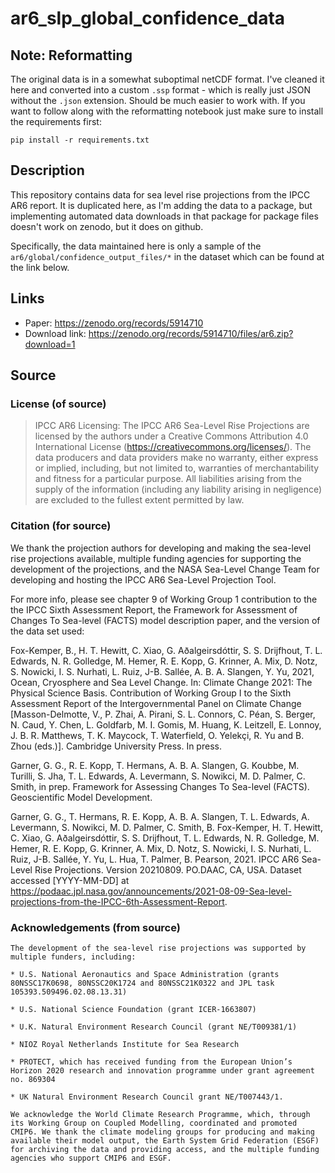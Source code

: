 # ar6_slp_global_confidence_data

## Note: Reformatting

The original data is in a somewhat suboptimal netCDF format. I've cleaned it here and converted into a custom `.ssp` format - which is really just JSON without the `.json` extension. Should be much easier to work with. If you want to follow along with the reformatting notebook just make sure to install the requirements first:

```
pip install -r requirements.txt
```


## Description

This repository contains data for sea level rise projections from the IPCC AR6 report. It is duplicated here, as I'm adding the data to a package, but implementing automated data downloads in that package for package files doesn't work on zenodo, but it does on github.

Specifically, the data maintained here is only a sample of the `ar6/global/confidence_output_files/*` in the dataset which can be found at the link below.

## Links

- Paper: https://zenodo.org/records/5914710
- Download link: https://zenodo.org/records/5914710/files/ar6.zip?download=1


## Source

### License (of source)

> IPCC AR6 Licensing: The IPCC AR6 Sea-Level Rise Projections are licensed by the authors under a Creative Commons Attribution 4.0 International License (https://creativecommons.org/licenses/). The data producers and data providers make no warranty, either express or implied, including, but not limited to, warranties of merchantability and fitness for a particular purpose. All liabilities arising from the supply of the information (including any liability arising in negligence) are excluded to the fullest extent permitted by law.


### Citation (for source)

We thank the projection authors for developing and making the sea-level rise projections available, multiple funding agencies for supporting the development of the projections, and the NASA Sea-Level Change Team for developing and hosting the IPCC AR6 Sea-Level Projection Tool.

For more info, please see chapter 9 of Working Group 1 contribution to the the IPCC Sixth Assessment Report, the Framework for Assessment of Changes To Sea-level (FACTS) model description paper, and the version of the data set used:

Fox-Kemper, B., H. T. Hewitt, C. Xiao, G. Aðalgeirsdóttir, S. S. Drijfhout, T. L. Edwards, N. R. Golledge, M. Hemer, R. E. Kopp, G. Krinner, A. Mix, D. Notz, S. Nowicki, I. S. Nurhati, L. Ruiz, J-B. Sallée, A. B. A. Slangen, Y. Yu, 2021, Ocean, Cryosphere and Sea Level Change. In: Climate Change 2021: The Physical Science Basis. Contribution of Working Group I to the Sixth Assessment Report of the Intergovernmental Panel on Climate Change [Masson-Delmotte, V., P. Zhai, A. Pirani, S. L. Connors, C. Péan, S. Berger, N. Caud, Y. Chen, L. Goldfarb, M. I. Gomis, M. Huang, K. Leitzell, E. Lonnoy, J. B. R. Matthews, T. K. Maycock, T. Waterfield, O. Yelekçi, R. Yu and B. Zhou (eds.)]. Cambridge University Press. In press.

Garner, G. G., R. E. Kopp, T. Hermans, A. B. A. Slangen, G. Koubbe, M. Turilli, S. Jha, T. L. Edwards, A. Levermann, S. Nowikci, M. D. Palmer, C. Smith, in prep. Framework for Assessing Changes To Sea-level (FACTS). Geoscientific Model Development.

Garner, G. G., T. Hermans, R. E. Kopp, A. B. A. Slangen, T. L. Edwards, A. Levermann, S. Nowikci, M. D. Palmer, C. Smith, B. Fox-Kemper, H. T. Hewitt, C. Xiao, G. Aðalgeirsdóttir, S. S. Drijfhout, T. L. Edwards, N. R. Golledge, M. Hemer, R. E. Kopp, G. Krinner, A. Mix, D. Notz, S. Nowicki, I. S. Nurhati, L. Ruiz, J-B. Sallée, Y. Yu, L. Hua, T. Palmer, B. Pearson, 2021. IPCC AR6 Sea-Level Rise Projections. Version 20210809. PO.DAAC, CA, USA. Dataset accessed [YYYY-MM-DD] at https://podaac.jpl.nasa.gov/announcements/2021-08-09-Sea-level-projections-from-the-IPCC-6th-Assessment-Report.



### Acknowledgements (from source)

    The development of the sea-level rise projections was supported by multiple funders, including:

    * U.S. National Aeronautics and Space Administration (grants 80NSSC17K0698, 80NSSC20K1724 and 80NSSC21K0322 and JPL task 105393.509496.02.08.13.31)

    * U.S. National Science Foundation (grant ICER-1663807)

    * U.K. Natural Environment Research Council (grant NE/T009381/1)

    * NIOZ Royal Netherlands Institute for Sea Research

    * PROTECT, which has received funding from the European Union’s Horizon 2020 research and innovation programme under grant agreement no. 869304

    * UK Natural Environment Research Council grant NE/T007443/1.

    We acknowledge the World Climate Research Programme, which, through its Working Group on Coupled Modelling, coordinated and promoted CMIP6. We thank the climate modeling groups for producing and making available their model output, the Earth System Grid Federation (ESGF) for archiving the data and providing access, and the multiple funding agencies who support CMIP6 and ESGF.